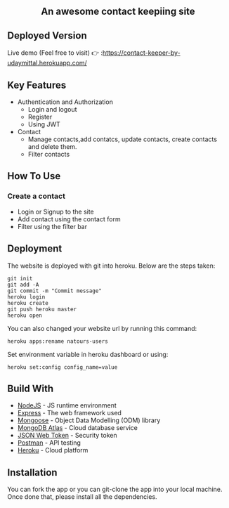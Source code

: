 <h2 align="center">An awesome contact keepiing site</h2>

## Deployed Version
Live demo (Feel free to visit) 👉 :https://contact-keeper-by-udaymittal.herokuapp.com/


## Key Features

* Authentication and Authorization
  - Login and logout
  - Register
  - Using JWT 
* Contact
  - Manage contacts,add contatcs, update contacts, create contacts and delete them.
  - Filter contacts

## How To Use

### Create a contact
* Login or Signup to the site
* Add contact using the contact form
* Filter using the filter bar


## Deployment
The website is deployed with git into heroku. Below are the steps taken:
```
git init
git add -A
git commit -m "Commit message"
heroku login
heroku create
git push heroku master
heroku open
```
You can also changed your website url by running this command:
```
heroku apps:rename natours-users
```

Set environment variable in heroku dashboard or using:
```
heroku set:config config_name=value
```


## Build With

* [NodeJS](https://nodejs.org/en/) - JS runtime environment
* [Express](http://expressjs.com/) - The web framework used
* [Mongoose](https://mongoosejs.com/) - Object Data Modelling (ODM) library
* [MongoDB Atlas](https://www.mongodb.com/cloud/atlas) - Cloud database service
* [JSON Web Token](https://jwt.io/) - Security token
* [Postman](https://www.getpostman.com/) - API testing
* [Heroku](https://www.heroku.com/) - Cloud platform




## Installation
You can fork the app or you can git-clone the app into your local machine. Once done that, please install all the
dependencies.
